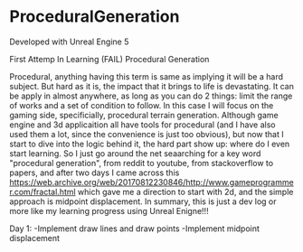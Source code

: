 # ProceduralGeneration

Developed with Unreal Engine 5

First Attemp In Learning (FAIL) Procedural Generation

Procedural, anything having this term is same as implying it will be a hard subject. But hard as it is, the impact that it brings to life is devastating. It can be apply in almost anywhere, as long as you can do 2 things: limit the range of works and a set of condition to follow. In this case I will focus on the gaming side, specificially, procedural terrain generation. Although game engine and 3d applicaition all have tools for procedural (and I have also used them a lot, since the convenience is just too obvious), but now that I start to dive into the logic behind it, the hard part show up: where do I even start learning. So I just go around the net seaarching for a key word "procedural generation", from reddit to youtube, from stackoverflow to papers, and after two days I came across this https://web.archive.org/web/20170812230846/http://www.gameprogrammer.com/fractal.html which gave me a direction to start with 2d, and the simple approach is midpoint displacement. In summary, this is just a dev log or more like my learning progress using Unreal Enigne!!!

Day 1:
-Implement draw lines and draw points
-Implement midpoint displacement
